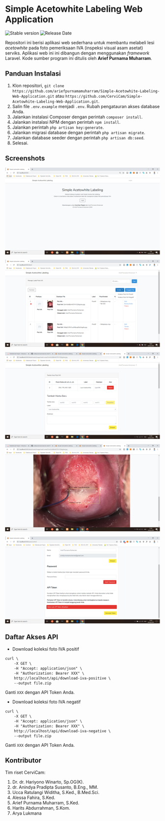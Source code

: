 # Simple Acetowhite Labeling Web Application
![Stable version](https://img.shields.io/badge/Stable_version-2020.02-yellowgreen.svg)
![Release Date](https://img.shields.io/badge/Release_date-August_2020-yellow.svg)

Repositori ini berisi aplikasi web sederhana untuk membantu melabeli lesi _acetowhite_ pada foto pemeriksaan IVA (inspeksi visual asam asetat) serviks. Aplikasi web ini ini dibangun dengan menggunakan _framework_ Laravel. Kode sumber program ini ditulis oleh **Arief Purnama Muharram**.

## Panduan Instalasi
1. Klon repositori, `git clone https://github.com/ariefpurnamamuharram/Simple-Acetowhite-Labeling-Web-Application.git` atau `https://github.com/CerviCam/Simple-Acetowhite-Labeling-Web-Application.git`.
2. Salin file `.env.example` menjadi `.env`. Rubah pengatauran akses database Anda.
3. Jalankan instalasi Composer dengan perintah `composer install`.
4. Jalankan instalasi NPM dengan perintah `npm install`.
5. Jalankan perintah `php artisan key:generate`.
6. Jalankan migrasi database dengan perintah `php artisan migrate`.
7. Jalankan database seeder dengan perintah `php artisan db:seed`.
8. Selesai.

## Screenshots
![Welcome](screenshot.png)

![Label Management](screenshot2.png)

![Label Management](screenshot3.png)

![Label Management](screenshot4.png)

![API Support](screenshot5.png)

## Daftar Akses API
- Download koleksi foto IVA positif
```
curl \
    -X GET \
    -H "Accept: application/json" \
    -H "Authorization: Bearer XXX" \
    http://localhost/api/download-iva-positive \
    --output file.zip
```
Ganti `XXX` dengan API Token Anda.

- Download koleksi foto IVA negatif
```
curl \
    -X GET \
    -H "Accept: application/json" \
    -H "Authorization: Bearer XXX" \
    http://localhost/api/download-iva-negative \
    --output file.zip
```
Ganti `XXX` dengan API Token Anda.

## Kontributor
Tim riset CerviCam:
1. Dr. dr. Hariyono Winarto, Sp.OG(K).
2. dr. Anindya Pradipta Susanto, B.Eng., MM.
3. Ucca Ratulangi Widitha, S.Ked., B.Med.Sci.
4. Alessa Fahira, S.Ked.
5. Arief Purnama Muharram, S.Ked.
6. Harits Abdurrahman, S.Kom.
7. Arya Lukmana
